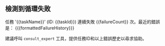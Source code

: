 ## 檢測到循環失敗

任務 '{{taskName}}' (ID: {{taskId}}) 連續失敗 {{failureCount}} 次。最近的錯誤是：
{{{formattedFailureHistory}}}

建議呼叫 `consult_expert` 工具，提供任務ID和以上錯誤歷史以尋求協助。 